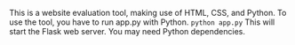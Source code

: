 This is a website evaluation tool, making use of HTML, CSS, and Python.
To use the tool, you have to run app.py with Python.
```python app.py```
This will start the Flask web server.
You may need Python dependencies.

